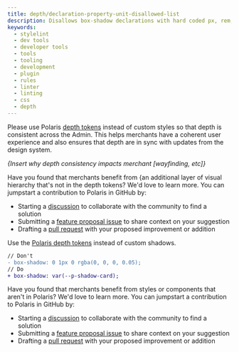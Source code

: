 ```yaml
---
title: depth/declaration-property-unit-disallowed-list
description: Disallows box-shadow declarations with hard coded px, rem, or em units
keywords:
  - stylelint
  - dev tools
  - developer tools
  - tools
  - tooling
  - development
  - plugin
  - rules
  - linter
  - linting
  - css
  - depth
---
```


Please use Polaris [depth tokens](https://polaris.shopify.com/tokens/depth) instead of custom styles so that depth is consistent across the Admin. This helps merchants have a coherent user experience and also ensures that depth are in sync with updates from the design system.

_{Insert why depth consistency impacts merchant [wayfinding, etc]}_

Have you found that merchants benefit from {an additional layer of visual hierarchy that's not in the depth tokens? We'd love to learn more. You can jumpstart a contribution to Polaris in GitHub by:

- Starting a [discussion](https://github.com/Shopify/polaris/discussions/6750) to collaborate with the community to find a solution
- Submitting a [feature proposal issue](https://github.com/Shopify/polaris/issues/new?assignees=&labels=Feature+request&template=FEATURE_REQUEST.md) to share context on your suggestion
- Drafting a [pull request](https://github.com/Shopify/polaris/pulls) with your proposed improvement or addition


Use the [Polaris depth tokens](https://polaris.shopify.com/tokens/z-index) instead of custom shadows.

```diff
// Don't
- box-shadow: 0 1px 0 rgba(0, 0, 0, 0.05);
// Do
+ box-shadow: var(--p-shadow-card);
```

Have you found that merchants benefit from styles or components that aren't in Polaris? We'd love to learn more. You can jumpstart a contribution to Polaris in GitHub by:

- Starting a [discussion](https://github.com/Shopify/polaris/discussions/6750) to collaborate with the community to find a solution
- Submitting a [feature proposal issue](https://github.com/Shopify/polaris/issues/new?assignees=&labels=Feature+request&template=FEATURE_REQUEST.md) to share context on your suggestion
- Drafting a [pull request](https://github.com/Shopify/polaris/pulls) with your proposed improvement or addition
